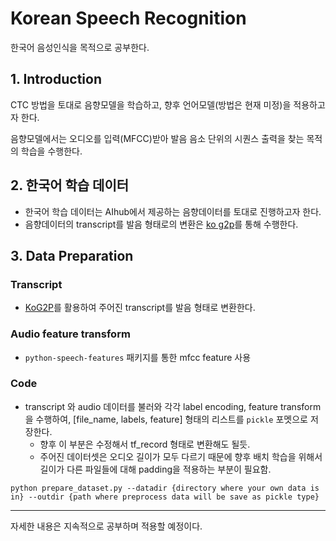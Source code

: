 # Korean Speech Recognition

한국어 음성인식을 목적으로 공부한다.

## 1. Introduction
CTC 방법을 토대로 음향모델을 학습하고, 향후 언어모델(방법은 현재 미정)을 적용하고자 한다.

음향모델에서는 오디오를 입력(MFCC)받아 발음 음소 단위의 시퀀스 출력을 찾는 목적의 학습을 수행한다.

## 2. 한국어 학습 데이터
* 한국어 학습 데이터는 AIhub에서 제공하는 음향데이터를 토대로 진행하고자 한다.
* 음향데이터의 transcript를 발음 형태로의 변환은 [ko g2p](https://github.com/scarletcho/KoG2P)를 통해 수행한다.

## 3. Data Preparation
### Transcript
  * [KoG2P](https://github,.com/scarletcho/KoG2P)를 활용하여 주어진 transcript를 발음 형태로 변환한다.
### Audio feature transform
  * `python-speech-features` 패키지를 통한 mfcc feature 사용
### Code
  * transcript 와 audio 데이터를 불러와 각각 label encoding, feature transform을 수행하여, [file_name, labels, feature] 형태의 리스트를 `pickle` 포멧으로 저장한다.
    - 향후 이 부분은 수정해서 tf_record 형태로 변환해도 될듯.
	- 주어진 데이터셋은 오디오 길이가 모두 다르기 때문에 향후 배치 학습을 위해서 길이가 다른 파일들에 대해 padding을 적용하는 부분이 필요함.
  ```
  python prepare_dataset.py --datadir {directory where your own data is in} --outdir {path where preprocess data will be save as pickle type}
  ```

--- 


자세한 내용은 지속적으로 공부하며 적용할 예정이다.
